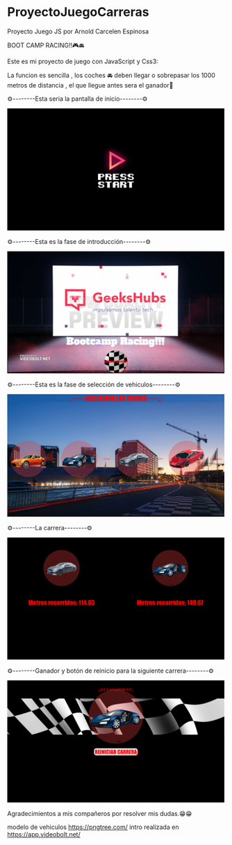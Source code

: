 # ProyectoJuegoCarreras

Proyecto Juego JS por Arnold Carcelen Espinosa

BOOT CAMP RACING!!🎮🚘

Este es mi proyecto de juego con JavaScript y Css3:

La funcion es sencilla , los coches 🚘 deben llegar o sobrepasar los 1000 metros de distancia , el que llegue antes sera el ganador🏁


⚙️--------Esta seria la pantalla de inicio--------⚙️
<p aling="center">
  <img src="/img/imagenesReadme/start.png" width="500" title="hover text">
</p>

⚙️--------Esta es la fase de introducción--------⚙️
<p aling="center">
  <img src="/img/imagenesReadme/intro.png" width="500" title="hover text">
</p>

⚙️--------Esta es la fase de selección de vehiculos--------⚙️
<p aling="center">
  <img src="/img/imagenesReadme/seleccionCoches.png" width="500" title="hover text">
</p>

⚙️--------La carrera--------⚙️
<p aling="center">
  <img src="/img/imagenesReadme/carrera.png" width="500" title="hover text">
</p>

⚙️--------Ganador y botón de reinicio para la siguiente carrera--------⚙️
<p aling="center">
  <img src="/img/imagenesReadme/ganador.png" width="500" title="hover text">
</p>


Agradecimientos a mis compañeros por resolver mis dudas.😁😁


modelo de vehiculos https://pngtree.com/
intro realizada en https://app.videobolt.net/